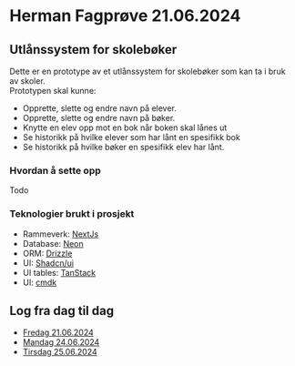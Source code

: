 
# Herman Fagprøve 21.06.2024

## Utlånssystem for skolebøker
Dette er en prototype av et utlånssystem for skolebøker som kan ta i bruk av skoler.  
Prototypen skal kunne:
- Opprette, slette og endre navn på elever.
- Opprette, slette og endre navn på bøker.
- Knytte en elev opp mot en bok når boken skal lånes ut
- Se historikk på hvilke elever som har lånt en spesifikk bok
- Se historikk på hvilke bøker en spesifikk elev har lånt.


### Hvordan å sette opp

 Todo


### Teknologier brukt i prosjekt

- Rammeverk: [NextJs](https://nextjs.org/)
- Database: [Neon](https://neon.tech/)
- ORM: [Drizzle](https://orm.drizzle.team/)
- UI: [Shadcn/ui](https://ui.shadcn.com/)
- UI tables: [TanStack](https://tanstack.com/table/latest)
- UI: [cmdk](https://github.com/pacocoursey/cmdk)










## Log fra dag til dag

- [Fredag 21.06.2024](https://github.com/Hfausk/Fagproove-oppdrag/blob/main/dokumentasjon/dagslog/Fredag(21.06.2024).md)
- [Mandag 24.06.2024](https://github.com/Hfausk/Fagproove-oppdrag/blob/main/dokumentasjon/dagslog/Mandag(24.06.2024).md)
- [Tirsdag 25.06.2024](https://github.com/Hfausk/Fagproove-oppdrag/blob/main/dokumentasjon/dagslog/Tirdag(24.06.2024).md)